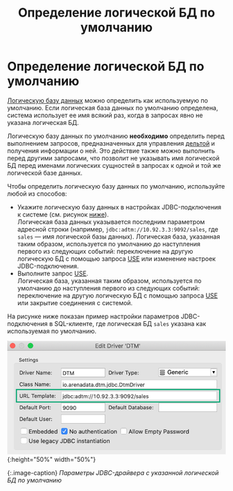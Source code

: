﻿---
layout: default
title: Определение логической БД по умолчанию
nav_order: 1
parent: Другие функции
grand_parent: Работа с системой
has_children: false
has_toc: false
---

# Определение логической БД по умолчанию

[Логическую базу данных](../../../Обзор_понятий_компонентов_и_связей/Основные_понятия/Логическая_база_данных/Логическая_база_данных.md) 
можно определить как используемую по умолчанию. Если логическая база данных 
по умолчанию определена, система использует ее имя всякий раз, когда в запросах явно не указана 
логическая БД.

Логическую базу данных по умолчанию **необходимо** определить перед выполнением запросов, 
предназначенных для управления [дельтой](../../../Обзор_понятий_компонентов_и_связей/Основные_понятия/Дельта/Дельта.md) 
и получения информации о ней. Это действие также можно выполнить перед другими запросами, что позволит 
не указывать имя логической БД перед именами логических сущностей в запросах к одной и той же 
логической базе данных.

Чтобы определить логическую базу данных по умолчанию, используйте любой из способов:
*   Укажите логическую базу данных в настройках JDBC-подключения к системе (см. рисунок [ниже](#img_connection_settings)).  
    Логическая база данных указывается последним параметром адресной строки 
    (например, `jdbc:adtm://10.92.3.3:9092/sales`, где `sales` — имя логической базы данных). 
    Логическая база, указанная таким образом, используется по умолчанию до наступления первого 
    из следующих событий: переключение на другую логическую БД с помощью запроса 
    [USE](../../../Справочная_информация/Запросы_SQLplus/USE/USE.md) или изменение настроек 
    JDBC-подключения.
*   Выполните запрос [USE](../../../Справочная_информация/Запросы_SQLplus/USE/USE.md).  
    Логическая база, указанная таким образом, используется по умолчанию до наступления первого 
    из следующих событий: переключение на другую логическую БД с помощью запроса 
    [USE](../../../Справочная_информация/Запросы_SQLplus/USE/USE.md) или закрытие соединения с системой.
    
На рисунке ниже показан пример настройки параметров JDBC-подключения в SQL-клиенте, где логическая 
БД `sales` указана как используемая по умолчанию.

<a id="img_connection_settings"></a>
![](Настройки_подключения.png){:height="50%" width="50%"}

{:.image-caption}
*Параметры JDBC-драйвера с указанной логической БД по умолчанию*
